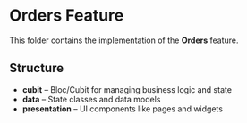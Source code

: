 # Orders Feature

This folder contains the implementation of the **Orders** feature.

## Structure

- **cubit** – Bloc/Cubit for managing business logic and state
- **data** – State classes and data models
- **presentation** – UI components like pages and widgets

